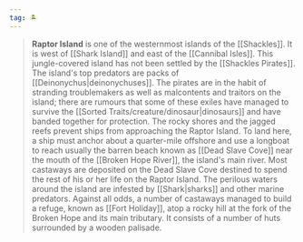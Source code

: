 ```yaml
---
tag: 🏝️
---
```


> **Raptor Island** is one of the westernmost islands of the [[Shackles]]. It is west of [[Shark Island]] and east of the [[Cannibal Isles]].
> This jungle-covered island has not been settled by the [[Shackles Pirates]]. The island's top predators are packs of [[Deinonychus|deinonychuses]]. The pirates are in the habit of stranding troublemakers as well as malcontents and traitors on the island; there are rumours that some of these exiles have managed to survive the [[Sorted Traits/creature/dinosaur|dinosaurs]] and have banded together for protection.
> The rocky shores and the jagged reefs prevent ships from approaching the Raptor Island. To land here, a ship must anchor about a quarter-mile offshore and use a longboat to reach usually the barren beach known as [[Dead Slave Cove]] near the mouth of the [[Broken Hope River]], the island's main river. Most castaways are deposited on the Dead Slave Cove destined to spend the rest of his or her life on the Raptor Island. The perilous waters around the island are infested by [[Shark|sharks]] and other marine predators. Against all odds, a number of castaways managed to build a refuge, known as [[Fort Holiday]], atop a rocky hill at the fork of the Broken Hope and its main tributary. It consists of a number of huts surrounded by a wooden palisade.








